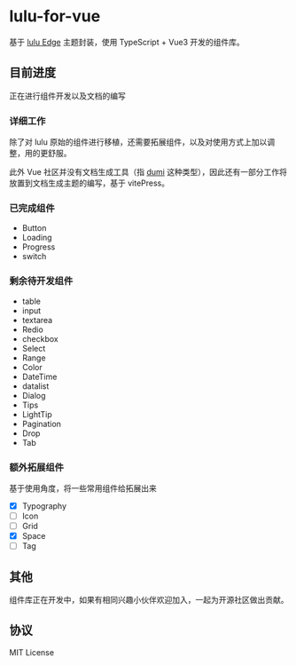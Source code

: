 # lulu-for-vue

基于 [lulu Edge](https://github.com/yued-fe/lulu) 主题封装，使用 TypeScript + Vue3 开发的组件库。

## 目前进度

正在进行组件开发以及文档的编写

### 详细工作

除了对 lulu 原始的组件进行移植，还需要拓展组件，以及对使用方式上加以调整，用的更舒服。

此外 Vue 社区并没有文档生成工具（指 [dumi](https://github.com/umijs/dumi) 这种类型），因此还有一部分工作将放置到文档生成主题的编写，基于 vitePress。

### 已完成组件

- Button
- Loading
- Progress
- switch

### 剩余待开发组件

- table
- input
- textarea
- Redio
- checkbox
- Select
- Range
- Color
- DateTime
- datalist
- Dialog
- Tips
- LightTip
- Pagination
- Drop
- Tab

### 额外拓展组件

基于使用角度，将一些常用组件给拓展出来

- [x] Typography
- [ ] Icon
- [ ] Grid
- [x] Space
- [ ] Tag

## 其他

组件库正在开发中，如果有相同兴趣小伙伴欢迎加入，一起为开源社区做出贡献。

## 协议

MIT License
